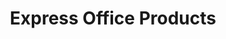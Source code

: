 ---
title: "Express Office Products"
url: /bayamon/express-office-products/
shop: office supplies
---